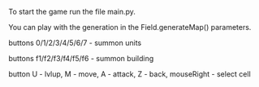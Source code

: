 To start the game run the file main.py.

You can play with the generation in the Field.generateMap() parameters.

buttons 0/1/2/3/4/5/6/7 - summon units

buttons f1/f2/f3/f4/f5/f6 - summon building

button U - lvlup, M - move, A - attack, Z - back, mouseRight - select cell 
